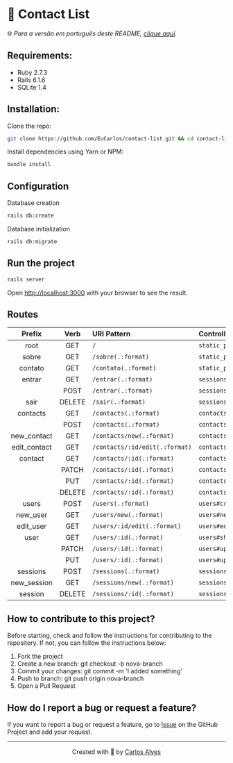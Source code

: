 # 📱 Contact List
🌐 _Para a versão em português deste README, [clique aqui](./docs/locales/pt-br/README.md)._

## Requirements:
* Ruby 2.7.3
* Rails 6.1.6
* SQLite 1.4

## Installation:

Clone the repo:
```bash
git clone https://github.com/EuCarlos/contact-list.git && cd contact-list
```

Install dependencies using Yarn or NPM:

```bash
bundle install
```

## Configuration
Database creation
```bash
rails db:create
```
Database initialization
```bash
rails db:migrate
```
## Run the project
```bash
rails server
```
Open [http://localhost:3000](http://localhost:3000) with your browser to see the result.

## Routes
| Prefix | Verb | URI Pattern | Controller#Action |
| :----: | :---:| :---------- | :---------------- |
| root | GET | `/` | `static_pages#index` |
| sobre | GET | `/sobre(.:format)` | `static_pages#sobre` |
| contato | GET | `/contato(.:format)`| `static_pages#contato` |
| entrar | GET | `/entrar(.:format)` | `sessions#new` |
|| POST  | `/entrar(.:format)` | `sessions#create` |
| sair | DELETE| `/sair(.:format)` | `sessions#destroy` |
| contacts | GET | `/contacts(.:format)`| `contacts#index` |
|| POST| `/contacts(.:format)`| `contacts#create` |
| new_contact | GET | `/contacts/new(.:format)`| `contacts#new` |
| edit_contact | GET | `/contacts/:id/edit(.:format)` | `contacts#edit` |
| contact | GET | `/contacts/:id(.:format)`| `contacts#show` |
|| PATCH | `/contacts/:id(.:format)`| `contacts#update` |
|| PUT | `/contacts/:id(.:format)`| `contacts#update` |
|| DELETE| `/contacts/:id(.:format)`| `contacts#destroy` |
| users | POST| `/users(.:format)`| `users#create` |
| new_user | GET | `/users/new(.:format)`|`users#new` |
| edit_user | GET | `/users/:id/edit(.:format)`| `users#edit` |
| user | GET | `/users/:id(.:format)`|`users#show` |
|| PATCH| `/users/:id(.:format)`|`users#update` |
|| PUT | `/users/:id(.:format)`|`users#update` |
| sessions | POST | `/sessions(.:format)`| `sessions#create` |
| new_session | GET | `/sessions/new(.:format)`| `sessions#new` |
| session | DELETE| `/sessions/:id(.:format)`| `sessions#destroy` |

</pre>

## How to contribute to this project?
Before starting, check and follow the instructions for contributing to the repository. If not, you can follow the instructions below:

1. Fork the project
2. Create a new branch: git checkout -b nova-branch
3. Commit your changes: git commit -m 'I added something'
4. Push to branch: git push origin nova-branch
5. Open a Pull Request

## How do I report a bug or request a feature?
If you want to report a bug or request a feature, go to [Issue](https://github.com/eucarlos/contact-list/issues) on the GitHub Project and add your request.

___

<p align="center">
Created with 💜 by <a href="https://github.com/eucarlos/">Carlos Alves</a></p>